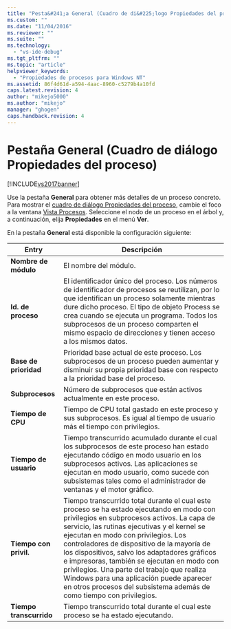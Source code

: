 ```yaml
---
title: "Pesta&#241;a General (Cuadro de di&#225;logo Propiedades del proceso) | Microsoft Docs"
ms.custom: ""
ms.date: "11/04/2016"
ms.reviewer: ""
ms.suite: ""
ms.technology: 
  - "vs-ide-debug"
ms.tgt_pltfrm: ""
ms.topic: "article"
helpviewer_keywords: 
  - "Propiedades de procesos para Windows NT"
ms.assetid: 86f4d61d-a594-4aac-8960-c5279b4a10fd
caps.latest.revision: 4
author: "mikejo5000"
ms.author: "mikejo"
manager: "ghogen"
caps.handback.revision: 4
---
```

# Pesta&#241;a General (Cuadro de di&#225;logo Propiedades del proceso)
[!INCLUDE[vs2017banner](../code-quality/includes/vs2017banner.md)]

Use la pestaña **General** para obtener más detalles de un proceso concreto.  Para mostrar el [cuadro de diálogo Propiedades del proceso](../debugger/process-properties-dialog-box.md), cambie el foco a la ventana [Vista Procesos](../debugger/processes-view.md).  Seleccione el nodo de un proceso en el árbol y, a continuación, elija **Propiedades** en el menú **Ver**.  
  
 En la pestaña **General** está disponible la configuración siguiente:  
  
|Entry|Descripción|  
|-----------|-----------------|  
|**Nombre de módulo**|El nombre del módulo.|  
|**Id. de proceso**|El identificador único del proceso.  Los números de identificador de procesos se reutilizan, por lo que identifican un proceso solamente mientras dure dicho proceso.  El tipo de objeto Process se crea cuando se ejecuta un programa.  Todos los subprocesos de un proceso comparten el mismo espacio de direcciones y tienen acceso a los mismos datos.|  
|**Base de prioridad**|Prioridad base actual de este proceso.  Los subprocesos de un proceso pueden aumentar y disminuir su propia prioridad base con respecto a la prioridad base del proceso.|  
|**Subprocesos**|Número de subprocesos que están activos actualmente en este proceso.|  
|**Tiempo de CPU**|Tiempo de CPU total gastado en este proceso y sus subprocesos.  Es igual al tiempo de usuario más el tiempo con privilegios.|  
|**Tiempo de usuario**|Tiempo transcurrido acumulado durante el cual los subprocesos de este proceso han estado ejecutando código en modo usuario en los subprocesos activos.  Las aplicaciones se ejecutan en modo usuario, como sucede con subsistemas tales como el administrador de ventanas y el motor gráfico.|  
|**Tiempo con privil.**|Tiempo transcurrido total durante el cual este proceso se ha estado ejecutando en modo con privilegios en subprocesos activos.  La capa de servicio, las rutinas ejecutivas y el kernel se ejecutan en modo con privilegios.  Los controladores de dispositivo de la mayoría de los dispositivos, salvo los adaptadores gráficos e impresoras, también se ejecutan en modo con privilegios.  Una parte del trabajo que realiza Windows para una aplicación puede aparecer en otros procesos del subsistema además de como tiempo con privilegios.|  
|**Tiempo transcurrido**|Tiempo transcurrido total durante el cual este proceso se ha estado ejecutando.|